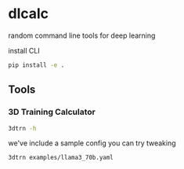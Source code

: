 # dlcalc

random command line tools for deep learning

install CLI
```bash
pip install -e .
```

## Tools
### 3D Training Calculator
```bash
3dtrn -h
```

we've include a sample config you can try tweaking
```bash
3dtrn examples/llama3_70b.yaml
```
